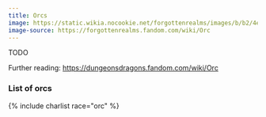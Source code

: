 ```yaml
---
title: Orcs
image: https://static.wikia.nocookie.net/forgottenrealms/images/b/b2/4e_orc.jpg
image-source: https://forgottenrealms.fandom.com/wiki/Orc
---
```


TODO

Further reading: https://dungeonsdragons.fandom.com/wiki/Orc

### List of orcs

{% include charlist race="orc" %}
